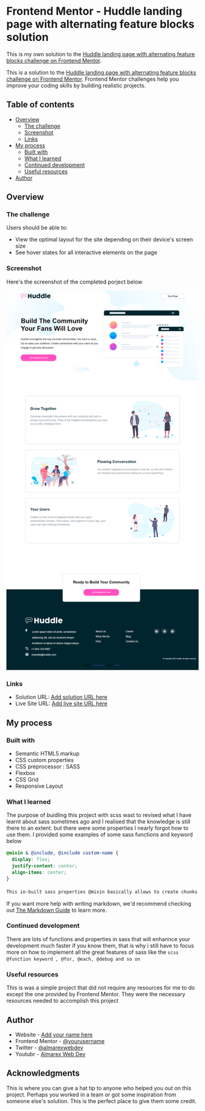 # Frontend Mentor - Huddle landing page with alternating feature blocks solution

This is my own solution to the [Huddle landing page with alternating feature blocks challenge on Frontend Mentor](https://huddle-website-project.netlify.app/).

This is a solution to the [Huddle landing page with alternating feature blocks challenge on Frontend Mentor](https://www.frontendmentor.io/challenges/huddle-landing-page-with-alternating-feature-blocks-5ca5f5981e82137ec91a5100). Frontend Mentor challenges help you improve your coding skills by building realistic projects.

## Table of contents

- [Overview](#overview)
  - [The challenge](#the-challenge)
  - [Screenshot](#screenshot)
  - [Links](#links)
- [My process](#my-process)
  - [Built with](#built-with)
  - [What I learned](#what-i-learned)
  - [Continued development](#continued-development)
  - [Useful resources](#useful-resources)
- [Author](#author)

## Overview

### The challenge

Users should be able to:

- View the optimal layout for the site depending on their device's screen size
- See hover states for all interactive elements on the page

### Screenshot

Here's the screenshot of the completed porject below

![](./images/huddle-screenshot.png)

### Links

- Solution URL: [Add solution URL here](https://www.frontendmentor.io/solutions/responsive-landing-page-flexbox-css-preprocessor-0caUjXwoDN)
- Live Site URL: [Add live site URL here](https://huddle-website-project.netlify.app)

## My process

### Built with

- Semantic HTML5 markup
- CSS custom properties
- CSS preprocessor : SASS
- Flexbox
- CSS Grid
- Responsive Layout

### What I learned

The purpose of buidling this project with scss wast to revised what I have learnt about sass sometimes ago and I realised that the knowledge is still there to an extent. but there were some properties I nearly forgot how to use them. I provided some examples of some sass functions and keyword below

```scss
@mixin & @include, @include custom-name {
  display: flex;
  justify-content: center;
  align-items: center;
}

This in-built sass properties @mixin basically allows to create chunks of code and use it multiple times using the @include keyword accross our file. It's something that is supper benefial to use.
```

If you want more help with writing markdown, we'd recommend checking out [The Markdown Guide](https://www.markdownguide.org/) to learn more.

### Continued development

There are lots of functions and properties in sass that will enhannce your development much faster if you know them, that is why i still have to focus more on how to implement all the great features of sass like the `scss @function keyword , @for, @each, @debug and so on`

### Useful resources

This is was a simple project that did not require any resources for me to do except the one provided by Frontend Mentor. They were the necessary resources needed to accomplish this project

## Author

- Website - [Add your name here](https://www.your-site.com)
- Frontend Mentor - [@yourusername](https://www.frontendmentor.io/profile/yourusername)
- Twitter - [@almarexwebdev](https://www.twitter.com/yourusername)
- Youtubr - [Almarex Web Dev](https://youtube.com/c/AlmarexWebDev/)

## Acknowledgments

This is where you can give a hat tip to anyone who helped you out on this project. Perhaps you worked in a team or got some inspiration from someone else's solution. This is the perfect place to give them some credit.
